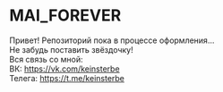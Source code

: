 # MAI_FOREVER  
Привет! Репозиторий пока в процессе оформления...  
Не забудь поставить звёздочку!  
Вся связь со мной:   
ВК: https://vk.com/keinsterbe  
Телега: https://t.me/keinsterbe  
